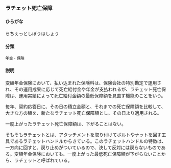 <div style="display:none;">

## [あ行](securities-terms?id=あ行)
## [か行](securities-terms?id=か行)
## [さ行](securities-terms?id=さ行)
## [た行](securities-terms?id=た行)
## [な行](securities-terms?id=な行)
## [は行](securities-terms?id=は行)
## [ま行](securities-terms?id=ま行)
## [や行](securities-terms?id=や行)
## [ら行](securities-terms?id=ら行)

</div>

### ラチェット死亡保障

#### ひらがな

らちぇっとしぼうほしょう

#### 分類

`年金・保険`

#### 説明

変額年金保険において、払い込まれた保険料は、保険会社の特別勘定で運用され、その運用成果に応じて死亡給付金や年金が支払われるが、ラチェット死亡保障は、運用実績によって死亡給付金額の最低保障額を見直す機能のことをいう。
毎年、契約応答日に、その日の積立金額と、それまでの死亡保障額を比較して、大きな方の額を、新たなラチェット死亡保障額とし、その日より適用される。
一度上がったラチェット死亡保障額は、下がることはない。
そもそもラチェットとは、アタッチメントを取り付けてボルトやナットを回す工具であるラチェットハンドルからきている。このラチェットハンドルの特徴は、一方向に回すと、戻り止めがついているので、決して反対には戻らないものである。変額年金保険においても、一度上がった最低死亡保障額が下がらないことから、ラチェットと呼ばれている。 

<div style="display:none;">

## [わ行](securities-terms?id=わ行)
## [英数字・記号](securities-terms?id=英数字・記号)

</div>

